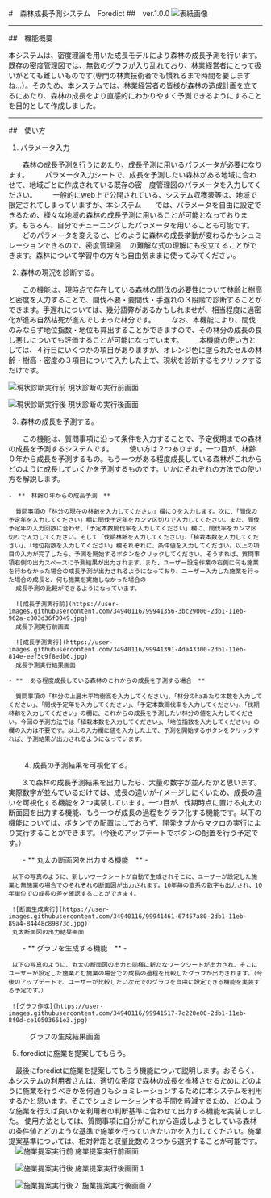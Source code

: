 #　森林成長予測システム　Foredict
##　ver.1.0.0
![表紙画像](https://user-images.githubusercontent.com/34940116/99905892-184b0700-2d17-11eb-9b4e-32e8cbd284c7.jpg)

-----------------------------------------------------------------------------------------------------------

##　機能概要

本システムは、密度理論を用いた成長モデルにより森林の成長予測を行います。既存の密度管理図では、無数のグラフが入り乱れており、林業経営者にとって扱いがとても難しいものです(専門の林業技術者でも慣れるまで時間を要しますね…）。そのため、本システムでは、林業経営者の皆様が森林の造成計画を立てるにあたり、森林の成長をより直感的にわかりやすく予測できるようにすることを目的として作成しました。

-----------------------------------------------------------------------------------------------------------

##　使い方

1. パラメータ入力

　　森林の成長予測を行うにあたり、成長予測に用いるパラメータが必要になります。
　　パラメータ入力シートで、成長を予測したい森林がある地域に合わせて、地域ごとに作成されている既存の密　度管理図のパラメータを入力してください。
　　一般的にweb上で公開されている、システム収穫表等は、地域で限定されてしまっていますが、本システム　　では、パラメータを自由に設定できるため、様々な地域の森林の成長予測に用いることが可能となっておりま　す。もちろん、自分でチューニングしたパラメータを用いることも可能です。
　　どのパラメータを変えると、どのように森林の成長挙動が変わるかもシュミレーションできるので、密度管理図
　の難解な式の理解にも役立てることができます。森林について学習中の方々も自由気ままに使ってみてください。

2. 森林の現況を診断する。

　　この機能は、現時点で存在している森林の間伐の必要性について林齢と樹高と密度を入力することで、間伐不要・要間伐・手遅れの３段階で診断することができます。手遅れについては、幾分語弊があるかもしれませが、相当程度に過密化が進み自然枯死が進んでしまった林分です。
　　なお、本機能により、間伐のみならず地位指数・地位も算出することができますので、その林分の成長の良し悪しについても評価することが可能になっています。
　　本機能の使い方としては、４行目にいくつかの項目がありますが、オレンジ色に塗られたセルの林齢・樹高・密度の３項目について入力した上で、現状を診断するをクリックするだけです。

![現状診断実行前](https://user-images.githubusercontent.com/34940116/99941240-09b12e00-2db1-11eb-8d75-27e55fcab3a5.jpg)
現状診断の実行前画面

![現状診断実行後](https://user-images.githubusercontent.com/34940116/99941291-2188b200-2db1-11eb-8e0c-0f43503926cf.jpg)
現状診断の実行後画面

3. 森林の成長を予測する。

　　この機能は、質問事項に沿って条件を入力することで、予定伐期までの森林の成長を予測するシステムです。
　　使い方は２つあります。一つ目が、林齢０年から成長を予測するもの。もう一つがある程度成長している森林がこれからどのように成長していくかを予測するものです。いかにそれぞれの方法での使い方を解説します。

    -　**　林齢０年からの成長予測　**

      質問事項の「林分の現在の林齢を入力してください」欄に０を入力します。次に、「間伐の予定年を入力してください」欄に間伐予定年をカンマ区切りで入力してください。また、間伐予定年の入力回数に合わせ、「予定本数間伐率を入力してください」欄に、間伐率をカンマ区切りで入力してください。そして「伐期林齢を入力してください」、「植栽本数を入力してください」、「地位指数を入力してください」欄それぞれに、条件値を入力してください。以上の項目の入力が完了したら、予測を開始するボタンをクリックしてください。そうすれば、質問事項右側の出力スペースに予測結果が出力されます。また、ユーザー設定作業の右側に何も施業を行わなかった場合の成長予測が出力されるようになっており、ユーザー入力した施業を行った場合の成長と、何も施業を実施しなかった場合の
      成長予測の比較ができるようになっています。

      ![成長予測実行前](https://user-images.githubusercontent.com/34940116/99941356-3bc29000-2db1-11eb-962a-c003d36f0049.jpg)
      成長予測実行前画面

      ![成長予測実行](https://user-images.githubusercontent.com/34940116/99941391-4da43300-2db1-11eb-814e-eef5c9f8edb6.jpg)
      成長予測実行結果画面

    - **  ある程度成長している森林のこれからの成長を予測する場合　**

      質問事項の「林分の上層木平均樹高を入力してください」、「林分のhaあたり本数を入力してください」、「間伐予定年を入力してください」、「予定本数間伐率を入力してください」、「伐期林齢を入力してください」の欄に、これからの成長を予測したい林分の値を入力してください。今回の予測方法では「植栽本数を入力してください」、「地位指数を入力してください」の欄の入力は不要です。以上の入力欄に値を入力した上で、予測を開始するボタンをクリックすれば、予測結果が出力されるようになっています。
　　  
　　
4. 成長の予測結果を可視化する。

　　3.で森林の成長予測結果を出力したら、大量の数字が並んだかと思います。実際数字が並んでいるだけでは、成長の違いがイメージしにくいため、成長の違いを可視化する機能を２つ実装しています。一つ目が、伐期時点に置ける丸太の断面図を出力する機能、もう一つが成長の過程をグラフ化する機能です。以下の機能については、ボタンでの配置はしておらず、開発タブからマクロの実行により実行することができます。（今後のアップデートでボタンの配置を行う予定です。）

　　- ** 丸太の断面図を出力する機能　** -

     以下の写真のように、新しいワークシートが自動で生成されそこに、ユーザーが設定した施業と無施業の場合でのそれぞれの断面図が出力されます。10年毎の直系の数字も出力され、10年単位での成長の差を確認することができます。

     ![断面生成実行](https://user-images.githubusercontent.com/34940116/99941461-67457a80-2db1-11eb-89a4-84448c89873d.jpg)
     丸太断面図の出力結果画面

　　- ** グラフを生成する機能　** -

     以下の写真のように、丸太の断面図の出力と同様に新たなワークシートが出力され、そこにユーザーが設定した施業とむ施業の場合での成長の過程を比較したグラフが出力されます。（今後のアップデートで、ユーザーが比較したい次元でのグラフを自由に設定できる機能を実装する予定です。）

     ![グラフ作成](https://user-images.githubusercontent.com/34940116/99941517-7c220e00-2db1-11eb-8f0d-ce10503661e3.jpg)
　　　グラフの生成結果画面

5. foredictに施業を提案してもらう。

　最後にforedictに施業を提案してもらう機能について説明します。おそらく、本システムの利用者さんは、適切な密度で森林の成長を推移させるためにどのように施業を行うべきかを何通りもシュミレーションするために本システムを利用するかと思います。そこでシュミレーションする手間を軽減するため、どのような施業を行えば良いかを利用者の判断基準に合わせて出力する機能を実装しました。
 使用方法としては、質問事項に自分がこれから造成しようとしている森林の条件値とどのような基準で施業を行っていきたいかを入力してください。施業提案基準については、相対幹距と収量比数の２つから選択することが可能です。
　![施業提案実行前](https://user-images.githubusercontent.com/34940116/99941574-99ef7300-2db1-11eb-80e1-c69795ea2b80.jpg)
施業提案実行前画面

　![施業提案実行後](https://user-images.githubusercontent.com/34940116/99941580-9bb93680-2db1-11eb-91cd-96879408ba37.jpg)
施業提案実行後画面１

　![施業提案実行後２](https://user-images.githubusercontent.com/34940116/99941584-9d82fa00-2db1-11eb-9a4d-ac0976702da9.jpg)
施業提案実行後画面２